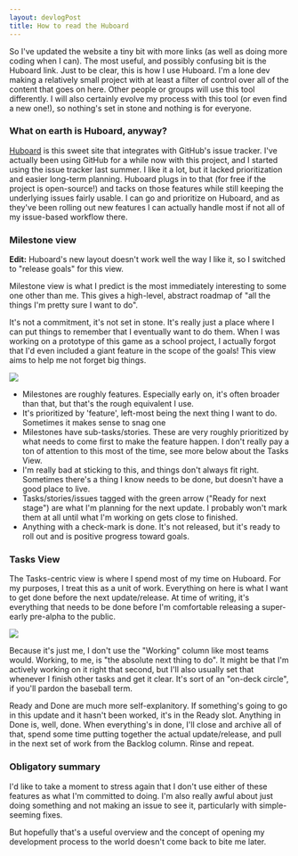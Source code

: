 ```yaml
---
layout: devlogPost
title: How to read the Huboard
---
```


So I've updated the website a tiny bit with more links (as well as doing more coding when I can). The most useful, and possibly confusing bit is the Huboard link. Just to be clear, this is how I use Huboard. I'm a lone dev making a relatively small project with at least a filter of control over all of the content that goes on here. Other people or groups will use this tool differently. I will also certainly evolve my process with this tool (or even find a new one!), so nothing's set in stone and nothing is for everyone.

### What on earth is Huboard, anyway?

[Huboard](http://www.huboard.com) is this sweet site that integrates with GitHub's issue tracker. I've actually been using GitHub for a while now with this project, and I started using the issue tracker last summer. I like it a lot, but it lacked prioritization and easier long-term planning. Huboard plugs in to that (for free if the project is open-source!) and tacks on those features while still keeping the underlying issues fairly usable. I can go and prioritize on Huboard, and as they've been rolling out new features I can actually handle most if not all of my issue-based workflow there. 

### Milestone view

**Edit:** Huboard's new layout doesn't work well the way I like it, so I switched to "release goals" for this view.

Milestone view is what I predict is the most immediately interesting to some one other than me. This gives a high-level, abstract roadmap of "all the things I'm pretty sure I want to do".

It's not a commitment, it's not set in stone. It's really just a place where I can put things to remember that I eventually want to do them. When I was working on a prototype of this game as a school project, I actually forgot that I'd even included a giant feature in the scope of the goals! This view aims to help me not forget big things.

<a href="{{site.url}}/images/huboard-milestone-view.png">
<img src="{{site.url}}/images/huboard-milestone-view.png"/>
</a>

* Milestones are roughly features. Especially early on, it's often broader than that, but that's the rough equivalent I use.
* It's prioritized by 'feature', left-most being the next thing I want to do. Sometimes it makes sense to snag one 
* Milestones have sub-tasks/stories. These are very roughly prioritized by what needs to come first to make the feature happen. I don't really pay a ton of attention to this most of the time, see more below about the Tasks View.
* I'm really bad at sticking to this, and things don't always fit right. Sometimes there's a thing I know needs to be done, but doesn't have a good place to live.
* Tasks/stories/issues tagged with the green arrow ("Ready for next stage") are what I'm planning for the next update. I probably won't mark them at all until what I'm working on gets close to finished.
* Anything with a check-mark is done. It's not released, but it's ready to roll out and is positive progress toward goals.

### Tasks View

The Tasks-centric view is where I spend most of my time on Huboard. For my purposes, I treat this as a unit of work. Everything on here is what I want to get done before the next update/release. At time of writing, it's everything that needs to be done before I'm comfortable releasing a super-early pre-alpha to the public.

<a href="{{site.url}}/images/huboard-tasks-view.png">
<img src="{{site.url}}/images/huboard-tasks-view.png"/>
</a>

Because it's just me, I don't use the "Working" column like most teams would. Working, to me, is "the absolute next thing to do". It might be that I'm actively working on it right that second, but I'll also usually set that whenever I finish other tasks and get it clear. It's sort of an "on-deck circle", if you'll pardon the baseball term.

Ready and Done are much more self-explanitory. If something's going to go in this update and it hasn't been worked, it's in the Ready slot. Anything in Done is, well, done. When everything's in done, I'll close and archive all of that, spend some time putting together the actual update/release, and pull in the next set of work from the Backlog column. Rinse and repeat.

### Obligatory summary

I'd like to take a moment to stress again that I don't use either of these features as what I'm committed to doing. I'm also really awful about just doing something and not making an issue to see it, particularly with simple-seeming fixes.

But hopefully that's a useful overview and the concept of opening my development process to the world doesn't come back to bite me later.

